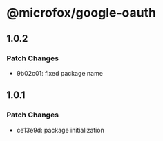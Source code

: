 # @microfox/google-oauth

## 1.0.2

### Patch Changes

- 9b02c01: fixed package name

## 1.0.1

### Patch Changes

- ce13e9d: package initialization
